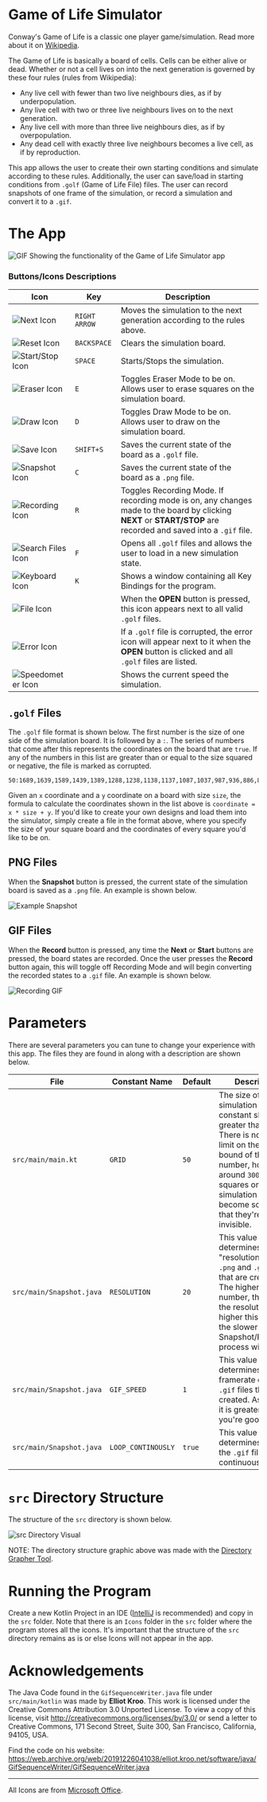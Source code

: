 # Game of Life Simulator

Conway's Game of Life is a classic one player game/simulation. Read more about it on [Wikipedia](https://en.wikipedia.org/wiki/Conway%27s_Game_of_Life).

The Game of Life is basically a board of cells. Cells can be either alive or dead. Whether or not a cell lives on into the next generation is governed by these four rules (rules from Wikipedia):

* Any live cell with fewer than two live neighbours dies, as if by underpopulation.
* Any live cell with two or three live neighbours lives on to the next generation.
* Any live cell with more than three live neighbours dies, as if by overpopulation.
* Any dead cell with exactly three live neighbours becomes a live cell, as if by reproduction.

This app allows the user to create their own starting conditions and simulate according to these rules. Additionally, the user can save/load in starting conditions from `.golf` (Game of Life File) files. The user can record snapshots of one frame of the simulation, or record a simulation and convert it to a `.gif`.

# The App

<img src="documentation.gif" alt="GIF Showing the functionality of the Game of Life Simulator app" />
<br />

### Buttons/Icons Descriptions

Icon | Key | Description
--- | --- | ---
<img src="src/Icons/next.png" alt="Next Icon" /> | `RIGHT ARROW` | Moves the simulation to the next generation according to the rules above.
<img src="src/Icons/reset.png" alt="Reset Icon" /> | `BACKSPACE` | Clears the simulation board.
<img src="src/Icons/startstop.gif" alt="Start/Stop Icon" /> | `SPACE` | Starts/Stops the simulation.
<img src="src/Icons/eraser.png" alt="Eraser Icon" /> | `E` | Toggles Eraser Mode to be on. Allows user to erase squares on the simulation board.
<img src="src/Icons/draw.png" alt="Draw Icon" /> | `D` | Toggles Draw Mode to be on. Allows user to draw on the simulation board.
<img src="src/Icons/save.png" alt="Save Icon" /> | `SHIFT+S` | Saves the current state of the board as a `.golf` file.
<img src="src/Icons/snapshot.png" alt="Snapshot Icon" /> | `C` | Saves the current state of the board as a `.png` file.
<img src="src/Icons/recordrecording.gif" alt="Recording Icon" /> | `R` | Toggles Recording Mode. If recording mode is on, any changes made to the board by clicking **NEXT** or **START/STOP** are recorded and saved into a `.gif` file.
<img src="src/Icons/search.png" alt="Search Files Icon" /> | `F` | Opens all `.golf` files and allows the user to load in a new simulation state.
<img src="src/Icons/keyboard.png" alt="Keyboard Icon" /> | `K` | Shows a window containing all Key Bindings for the program.
<img src="src/Icons/file.png" alt="File Icon" /> | | When the **OPEN** button is pressed, this icon appears next to all valid `.golf` files.
<img src="src/Icons/error.png" alt="Error Icon" /> | | If a `.golf` file is corrupted, the error icon will appear next to it when the **OPEN** button is clicked and all `.golf` files are listed.
<img src="src/Icons/speedometer.gif" alt="Speedometer Icon" /> | | Shows the current speed the simulation.

## `.golf` Files

The `.golf` file format is shown below. The first number is the size of one side of the simulation board. It is followed by a `:`. The series of numbers that come after this represents the coordinates on the board that are `true`. If any of the numbers in this list are greater than or equal to the size squared or negative, the file is marked as corrupted.

```
50:1689,1639,1589,1439,1389,1288,1238,1138,1137,1087,1037,987,936,886,836,785,734,683,633,632,582,580,529,528,477,476,475,524,523,522,571,620,670,720,770,769,819,869,920,970,1020,1070,1071,1121,1171,1172,1222,1223,1325,1326,1327,1328,1329,1330,1282,1283,1233,1234,1184,1185,1136,988,939,889,839,789,740,690,640,590,540,490,491,492,542,543,593,643,693,744,794,844,894,943,993,1043,1093,1193,1243,1293,1342,1442,1492,1491,1541,1591,1641,1640,1690,1739,1788,1787,1786,1785,1784,1783,1732,1731,1680,1679,1678,1627,1626,1625,1624
```

Given an `x` coordinate and a `y` coordinate on a board with size `size`, the formula to calculate the coordinates shown in the list above is `coordinate = x * size + y`. If you'd like to create your own designs and load them into the simulator, simply create a file in the format above, where you specify the size of your square board and the coordinates of every square you'd like to be on.

## PNG Files

When the **Snapshot** button is pressed, the current state of the simulation board is saved as a `.png` file. An example is shown below.

<img src="Snapshot.png" alt="Example Snapshot" />
<br />

## GIF Files

When the **Record** button is pressed, any time the **Next** or **Start** buttons are pressed, the board states are recorded. Once the user presses the **Record** button again, this will toggle off Recording Mode and will begin converting the recorded states to a `.gif` file. An example is shown below.

<img src="Recording.gif" alt="Recording GIF" />
<br />

# Parameters

There are several parameters you can tune to change your experience with this app. The files they are found in along with a description are shown below.

File | Constant Name | Default | Description
--- | --- | --- | ---
`src/main/main.kt` | `GRID` | `50` | The size of the simulation grid. This constant should be greater than `10`. There is no hard limit on the upper bound of this number, however at around `300` the squares on the simulation board become so small that they're almost invisible.
`src/main/Snapshot.java` | `RESOLUTION` | `20` | This value determines the "resolution" of the `.png` and `.gif` files that are created. The higher this number, the higher the resolution. The higher this number, the slower the Snapshot/Recording process will be.
`src/main/Snapshot.java` | `GIF_SPEED` | `1` | This value determines the framerate of the `.gif` files that are created. As long as it is greater than 1, you're good to go.
`src/main/Snapshot.java` | `LOOP_CONTINOUSLY` | `true` | This value determines whether the `.gif` files loop continuously or not.

# `src` Directory Structure

The structure of the `src` directory is shown below.

<img src="src_Graph.png" alt="src Directory Visual" />
<br />

NOTE: The directory structure graphic above was made with the [Directory Grapher Tool](https://github.com/AlexEidt/Directory-Grapher).

# Running the Program

Create a new Kotlin Project in an IDE ([IntelliJ](https://www.jetbrains.com/idea/download/#section=windows) is recommended) and copy in the `src` folder. Note that there is an `Icons` folder in the `src` folder where the program stores all the icons. It's important that the structure of the `src` directory remains as is or else Icons will not appear in the app.

# Acknowledgements

The Java Code found in the `GifSequenceWriter.java` file under `src/main/kotlin` was made by **Elliot Kroo**. This work is licensed under the Creative Commons Attribution 3.0 Unported License. To view a copy of this license, visit http://creativecommons.org/licenses/by/3.0/ or send a letter to Creative Commons, 171 Second Street, Suite 300, San Francisco, California, 94105, USA.

Find the code on his website: https://web.archive.org/web/20191226041038/elliot.kroo.net/software/java/GifSequenceWriter/GifSequenceWriter.java

---

All Icons are from [Microsoft Office](https://support.microsoft.com/en-us/office/insert-icons-in-microsoft-office-e2459f17-3996-4795-996e-b9a13486fa79).